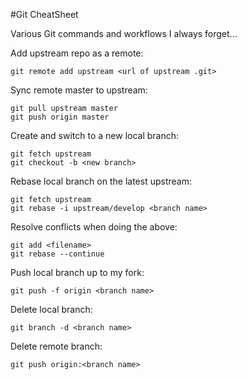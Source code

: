 #Git CheatSheet

Various Git commands and workflows I always forget...

Add upstream repo as a remote:
```
git remote add upstream <url of upstream .git>
```

Sync remote master to upstream:
```
git pull upstream master
git push origin master
```

Create and switch to a new local branch:
```
git fetch upstream
git checkout -b <new branch>
```

Rebase local branch on the latest upstream:
```
git fetch upstream
git rebase -i upstream/develop <branch name>
```

Resolve conflicts when doing the above:
```
git add <filename>
git rebase --continue
```

Push local branch up to my fork:
```
git push -f origin <branch name>
```

Delete local branch:
```
git branch -d <branch name>
```

Delete remote branch:
```
git push origin:<branch name>
```

